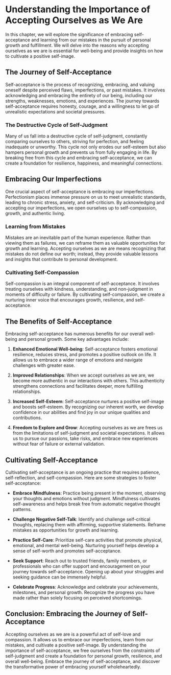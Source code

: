 Understanding the Importance of Accepting Ourselves as We Are
======================================================================

In this chapter, we will explore the significance of embracing self-acceptance and learning from our mistakes in the pursuit of personal growth and fulfillment. We will delve into the reasons why accepting ourselves as we are is essential for well-being and provide insights on how to cultivate a positive self-image.

The Journey of Self-Acceptance
------------------------------

Self-acceptance is the process of recognizing, embracing, and valuing oneself despite perceived flaws, imperfections, or past mistakes. It involves acknowledging and embracing the entirety of our being, including our strengths, weaknesses, emotions, and experiences. The journey towards self-acceptance requires honesty, courage, and a willingness to let go of unrealistic expectations and societal pressures.

### The Destructive Cycle of Self-Judgment

Many of us fall into a destructive cycle of self-judgment, constantly comparing ourselves to others, striving for perfection, and feeling inadequate or unworthy. This cycle not only erodes our self-esteem but also hampers personal growth and prevents us from fully engaging in life. By breaking free from this cycle and embracing self-acceptance, we can create a foundation for resilience, happiness, and meaningful connections.

Embracing Our Imperfections
---------------------------

One crucial aspect of self-acceptance is embracing our imperfections. Perfectionism places immense pressure on us to meet unrealistic standards, leading to chronic stress, anxiety, and self-criticism. By acknowledging and accepting our imperfections, we open ourselves up to self-compassion, growth, and authentic living.

### Learning from Mistakes

Mistakes are an inevitable part of the human experience. Rather than viewing them as failures, we can reframe them as valuable opportunities for growth and learning. Accepting ourselves as we are means recognizing that mistakes do not define our worth; instead, they provide valuable lessons and insights that contribute to personal development.

### Cultivating Self-Compassion

Self-compassion is an integral component of self-acceptance. It involves treating ourselves with kindness, understanding, and non-judgment in moments of difficulty or failure. By cultivating self-compassion, we create a nurturing inner voice that encourages growth, resilience, and self-acceptance.

The Benefits of Self-Acceptance
-------------------------------

Embracing self-acceptance has numerous benefits for our overall well-being and personal growth. Some key advantages include:

1. **Enhanced Emotional Well-being**: Self-acceptance fosters emotional resilience, reduces stress, and promotes a positive outlook on life. It allows us to embrace a wider range of emotions and navigate challenges with greater ease.

2. **Improved Relationships**: When we accept ourselves as we are, we become more authentic in our interactions with others. This authenticity strengthens connections and facilitates deeper, more fulfilling relationships.

3. **Increased Self-Esteem**: Self-acceptance nurtures a positive self-image and boosts self-esteem. By recognizing our inherent worth, we develop confidence in our abilities and find joy in our unique qualities and contributions.

4. **Freedom to Explore and Grow**: Accepting ourselves as we are frees us from the limitations of self-judgment and societal expectations. It allows us to pursue our passions, take risks, and embrace new experiences without fear of failure or external validation.

Cultivating Self-Acceptance
---------------------------

Cultivating self-acceptance is an ongoing practice that requires patience, self-reflection, and self-compassion. Here are some strategies to foster self-acceptance:

* **Embrace Mindfulness**: Practice being present in the moment, observing your thoughts and emotions without judgment. Mindfulness cultivates self-awareness and helps break free from automatic negative thought patterns.

* **Challenge Negative Self-Talk**: Identify and challenge self-critical thoughts, replacing them with affirming, supportive statements. Reframe mistakes as opportunities for growth and learning.

* **Practice Self-Care**: Prioritize self-care activities that promote physical, emotional, and mental well-being. Nurturing yourself helps develop a sense of self-worth and promotes self-acceptance.

* **Seek Support**: Reach out to trusted friends, family members, or professionals who can offer support and encouragement on your journey towards self-acceptance. Opening up about your struggles and seeking guidance can be immensely helpful.

* **Celebrate Progress**: Acknowledge and celebrate your achievements, milestones, and personal growth. Recognize the progress you have made rather than solely focusing on perceived shortcomings.

Conclusion: Embracing the Journey of Self-Acceptance
----------------------------------------------------

Accepting ourselves as we are is a powerful act of self-love and compassion. It allows us to embrace our imperfections, learn from our mistakes, and cultivate a positive self-image. By understanding the importance of self-acceptance, we free ourselves from the constraints of self-judgment and create a foundation for personal growth, resilience, and overall well-being. Embrace the journey of self-acceptance, and discover the transformative power of embracing yourself wholeheartedly.
